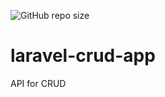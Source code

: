 ![GitHub repo size](https://img.shields.io/github/repo-size/ArjonesRodrigo/laravel-crud-app)
# laravel-crud-app
API for CRUD
